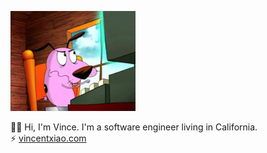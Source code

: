 <p>
  <img src="https://raw.githubusercontent.com/vince-ntx/vince-ntx/master/typing.gif" alt="typing" width=200>
</p>


👋🏼 Hi, I'm Vince. I'm a software engineer living in California.<br>
⚡️ <a href="https://vincentxiao.com">vincentxiao.com</a>

